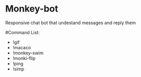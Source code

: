 # Monkey-bot
Responsive chat bot that undestand messages and reply them

#Command List:
* !gif <name of the thing you want to search>
* !macaco
* !monkey-swim
* !monki-flip
* !ping
* !simp
